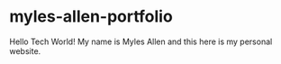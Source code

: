 # myles-allen-portfolio
Hello Tech World! My name is Myles Allen and this here is my personal website. 
